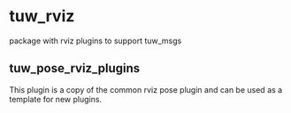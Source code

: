 # tuw_rviz
package with rviz plugins to support tuw_msgs

## tuw_pose_rviz_plugins
This plugin is a copy of the common rviz pose plugin and can be used as a template for new plugins.

